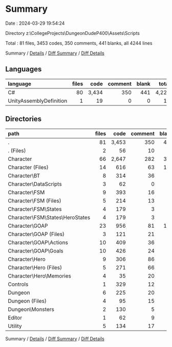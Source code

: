 # Summary

Date : 2024-03-29 19:54:24

Directory z:\\CollegeProjects\\DungeonDudeP400\\Assets\\Scripts

Total : 81 files,  3453 codes, 350 comments, 441 blanks, all 4244 lines

Summary / [Details](details.md) / [Diff Summary](diff.md) / [Diff Details](diff-details.md)

## Languages
| language | files | code | comment | blank | total |
| :--- | ---: | ---: | ---: | ---: | ---: |
| C# | 80 | 3,434 | 350 | 441 | 4,225 |
| UnityAssemblyDefinition | 1 | 19 | 0 | 0 | 19 |

## Directories
| path | files | code | comment | blank | total |
| :--- | ---: | ---: | ---: | ---: | ---: |
| . | 81 | 3,453 | 350 | 441 | 4,244 |
| . (Files) | 2 | 56 | 10 | 10 | 76 |
| Character | 66 | 2,647 | 282 | 364 | 3,293 |
| Character (Files) | 14 | 616 | 63 | 102 | 781 |
| Character\\BT | 8 | 314 | 36 | 40 | 390 |
| Character\\DataScripts | 3 | 62 | 0 | 8 | 70 |
| Character\\FSM | 9 | 393 | 16 | 56 | 465 |
| Character\\FSM (Files) | 5 | 214 | 13 | 31 | 258 |
| Character\\FSM\\States | 4 | 179 | 3 | 25 | 207 |
| Character\\FSM\\States\\HeroStates | 4 | 179 | 3 | 25 | 207 |
| Character\\GOAP | 23 | 956 | 81 | 122 | 1,159 |
| Character\\GOAP (Files) | 3 | 121 | 21 | 19 | 161 |
| Character\\GOAP\\Actions | 10 | 409 | 36 | 40 | 485 |
| Character\\GOAP\\Goals | 10 | 426 | 24 | 63 | 513 |
| Character\\Hero | 9 | 306 | 86 | 36 | 428 |
| Character\\Hero (Files) | 5 | 271 | 66 | 24 | 361 |
| Character\\Hero\\Memories | 4 | 35 | 20 | 12 | 67 |
| Controls | 1 | 329 | 12 | 19 | 360 |
| Dungeon | 6 | 225 | 20 | 23 | 268 |
| Dungeon (Files) | 4 | 95 | 15 | 10 | 120 |
| Dungeon\\Monsters | 2 | 130 | 5 | 13 | 148 |
| Editor | 1 | 62 | 9 | 8 | 79 |
| Utility | 5 | 134 | 17 | 17 | 168 |

Summary / [Details](details.md) / [Diff Summary](diff.md) / [Diff Details](diff-details.md)